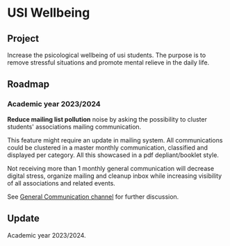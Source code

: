 # USI Wellbeing

## Project

Increase the psicological wellbeing of usi students.
The purpose is to remove stressful situations 
and promote mental relieve in the daily life.

## Roadmap

### Academic year 2023/2024

**Reduce mailing list pollution** noise 
by asking the possibility to cluster students' associations mailing communication.

This feature might require an update in mailing system.
All communications could be clustered in a master monthly communication, 
classified and displayed per category. 
All this showcased in a pdf depliant/booklet style.

Not receiving more than 1 monthly general communication will decrease 
digital stress, organize mailing and cleanup inbox while increasing 
visibility of all associations and related events.

See [General Communication channel](#) for further discussion.

## Update

Academic year 2023/2024.

